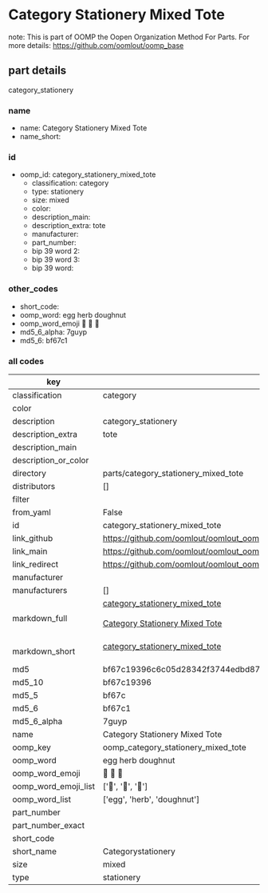 # Category Stationery Mixed Tote  

note: This is part of OOMP the Oopen Organization Method For Parts. For more details: https://github.com/oomlout/oomp_base

##  part details
  



category_stationery



### name
* name: Category Stationery Mixed Tote
* name_short: 
### id
* oomp_id: category_stationery_mixed_tote
  * classification: category
  * type: stationery
  * size: mixed
  * color: 
  * description_main: 
  * description_extra: tote
  * manufacturer: 
  * part_number: 
  * bip 39 word 2: 
  * bip 39 word 3: 
  * bip 39 word: 

### other_codes
* short_code: 
* oomp_word: egg herb doughnut
* oomp_word_emoji :egg: :herb: :doughnut:
* md5_6_alpha: 7guyp
* md5_6: bf67c1









### all codes 
| key | value |  
| --- | --- |  
| classification | category |  
| color |  |  
| description | category_stationery |  
| description_extra | tote |  
| description_main |  |  
| description_or_color |   |  
| directory | parts/category_stationery_mixed_tote |  
| distributors | [] |  
| filter |  |  
| from_yaml | False |  
| id | category_stationery_mixed_tote |  
| link_github | https://github.com/oomlout/oomlout_oomp_version_1_messy/tree/main/parts/category_stationery_mixed_tote |  
| link_main | https://github.com/oomlout/oomlout_oomp_version_1_messy/tree/main/parts/category_stationery_mixed_tote |  
| link_redirect | https://github.com/oomlout/oomlout_oomp_version_1_messy/tree/main/parts/category_stationery_mixed_tote |  
| manufacturer |  |  
| manufacturers | [] |  
| markdown_full | [category_stationery_mixed_tote](none)<br>[](none)<br>[Category Stationery Mixed Tote](none)<br><br> |  
| markdown_short | [category_stationery_mixed_tote](none)<br><br> |  
| md5 | bf67c19396c6c05d28342f3744edbd87 |  
| md5_10 | bf67c19396 |  
| md5_5 | bf67c |  
| md5_6 | bf67c1 |  
| md5_6_alpha | 7guyp |  
| name | Category Stationery Mixed Tote |  
| oomp_key | oomp_category_stationery_mixed_tote |  
| oomp_word | egg herb doughnut |  
| oomp_word_emoji | :egg: :herb: :doughnut: |  
| oomp_word_emoji_list | [':egg:', ':herb:', ':doughnut:'] |  
| oomp_word_list | ['egg', 'herb', 'doughnut'] |  
| part_number |  |  
| part_number_exact |  |  
| short_code |  |  
| short_name | Categorystationery |  
| size | mixed |  
| type | stationery |  
